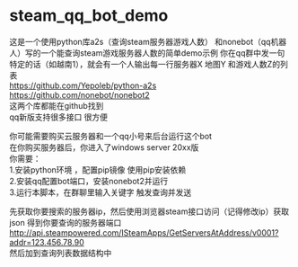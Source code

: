 # steam_qq_bot_demo
这是一个使用python库a2s（查询steam服务器游戏人数） 和nonebot（qq机器人）写的一个能查询steam游戏服务器人数的简单demo示例
你在qq群中发一句特定的话（如越南1），就会有一个人输出每一行服务器X 地图Y 和游戏人数Z的列表<br>
https://github.com/Yepoleb/python-a2s <br>
https://github.com/nonebot/nonebot2  <br>
这两个库都能在github找到<br>
qq新版支持很多接口 很方便<br>

你可能需要购买云服务器和一个qq小号来后台运行这个bot<br>
在你购买服务器后，你进入了windows server 20xx版<br>
你需要：<br>
1.安装python环境 ，配置pip镜像 使用pip安装依赖<br>
2.安装qq配置bot端口，安装nonebot2并运行<br>
3.运行本脚本，在群聊里输入关键字 触发查询并发送<br>

先获取你要搜索的服务器ip，然后使用浏览器steam接口访问（记得修改ip）获取json 得到你要查询的服务器端口<br>
http://api.steampowered.com/ISteamApps/GetServersAtAddress/v0001?addr=123.456.78.90<br>
然后加到查询列表数据结构中<br>

